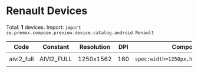 # Renault Devices

Total: **1** devices. Import: `import se.premex.compose.preview.device.catalog.android.Renault`

| Code | Constant | Resolution | DPI | Compose Spec | Preview Usage |
|------|----------|------------|-----|-------------|---------------|
| aivi2_full | AIVI2_FULL | 1250x1562 | 160 | `spec:width=1250px,height=1562px,dpi=160` | `@Preview(device = Renault.AIVI2_FULL)` |

<!-- Generated automatically. Do not edit manually. -->
